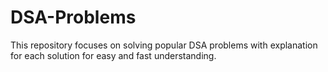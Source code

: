 # DSA-Problems
This repository focuses on solving popular DSA problems with explanation for each solution for easy and fast understanding.
